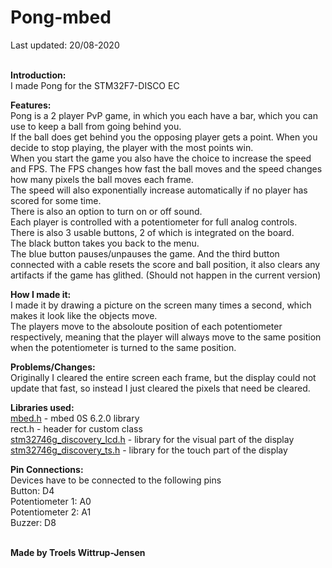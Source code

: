 # Pong-mbed
Last updated: 20/08-2020<br/><br/>

<b>Introduction:</b><br/>
I made Pong for the STM32F7-DISCO EC

<b>Features:</b><br/>
Pong is a 2 player PvP game, in which you each have a bar, which you can use to keep a ball from going behind you.<br/>
If the ball does get behind you the opposing player gets a point. When you decide to stop playing, the player with the most points win.<br/>
When you start the game you also have the choice to increase the speed and FPS. The FPS changes how fast the ball moves and the speed changes how many pixels the ball moves each frame.<br/>
The speed will also exponentially increase automatically if no player has scored for some time.<br/>
There is also an option to turn on or off sound.<br/>
Each player is controlled with a potentiometer for full analog controls.<br/>
There is also 3 usable buttons, 2 of which is integrated on the board.<br/>
The black button takes you back to the menu.<br/>
The blue button pauses/unpauses the game. And the third button connected with a cable resets the score and ball position, it also clears any artifacts if the game has glithed. (Should not happen in the current version)<br/>


<b>How I made it:</b><br/>
I made it by drawing a picture on the screen many times a second, which makes it look like the objects move.<br/>
The players move to the absoloute position of each potentiometer respectively, meaning that the player will always move to the same position when the potentiometer is turned to the same position.<br/>


<b>Problems/Changes:</b><br/>
Originally I cleared the entire screen each frame, but the display could not update that fast, so instead I just cleared the pixels that need be cleared.<br/>


<b>Libraries used:</b><br/>
<a href="https://github.com/ARMmbed/mbed-os.git">mbed.h</a> - mbed 0S 6.2.0 library<br/>
rect.h - header for custom class<br/>
<a href="https://os.mbed.com/teams/ST/code/BSP_DISCO_F746NG/">stm32746g_discovery_lcd.h</a> - library for the visual part of the display<br/> 
<a href="https://os.mbed.com/teams/ST/code/BSP_DISCO_F746NG/">stm32746g_discovery_ts.h</a> - library for the touch part of the display<br/>


<b>Pin Connections:</b><br/>
Devices have to be connected to the following pins<br/>
Button: D4<br/>
Potentiometer 1: A0<br/>
Potentiometer 2: A1<br/>
Buzzer: D8<br/>

<br/>
<b>Made by Troels Wittrup-Jensen</b>
